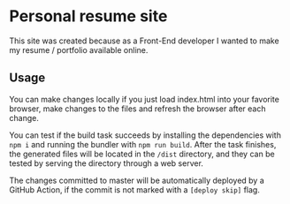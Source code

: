 # Personal resume site

This site was created because as a Front-End developer I wanted to make my resume / portfolio available online.

## Usage

You can make changes locally if you just load index.html into your favorite browser, make changes to the files and refresh the browser after each change.

You can test if the build task succeeds by installing the dependencies with `npm i` and running the bundler with `npm run build`.
After the task finishes, the generated files will be located in the `/dist` directory, and they can be tested by serving the directory through a web server.

The changes committed to master will be automatically deployed by a GitHub Action, if the commit is not marked with a `[deploy skip]` flag.
